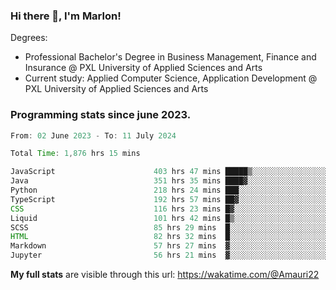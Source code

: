 
### Hi there 👋, I'm Marlon!

Degrees: 
- Professional Bachelor's Degree in Business Management, Finance and Insurance @ PXL University of Applied Sciences and Arts
- Current study: Applied Computer Science, Application Development @ PXL University of Applied Sciences and Arts

### Programming stats since june 2023.
<!--START_SECTION:waka-->

```java
From: 02 June 2023 - To: 11 July 2024

Total Time: 1,876 hrs 15 mins

JavaScript                      403 hrs 47 mins █████▒░░░░░░░░░░░░░░░░░░░   21.40 %
Java                            351 hrs 35 mins ████▓░░░░░░░░░░░░░░░░░░░░   18.63 %
Python                          218 hrs 24 mins ███░░░░░░░░░░░░░░░░░░░░░░   11.58 %
TypeScript                      192 hrs 57 mins ██▓░░░░░░░░░░░░░░░░░░░░░░   10.23 %
CSS                             116 hrs 23 mins █▓░░░░░░░░░░░░░░░░░░░░░░░   06.17 %
Liquid                          101 hrs 42 mins █▒░░░░░░░░░░░░░░░░░░░░░░░   05.39 %
SCSS                            85 hrs 29 mins  █░░░░░░░░░░░░░░░░░░░░░░░░   04.53 %
HTML                            82 hrs 32 mins  █░░░░░░░░░░░░░░░░░░░░░░░░   04.37 %
Markdown                        57 hrs 27 mins  ▓░░░░░░░░░░░░░░░░░░░░░░░░   03.05 %
Jupyter                         56 hrs 21 mins  ▓░░░░░░░░░░░░░░░░░░░░░░░░   02.99 %
```

<!--END_SECTION:waka-->
**My full stats** are visible through this url: https://wakatime.com/@Amauri22
